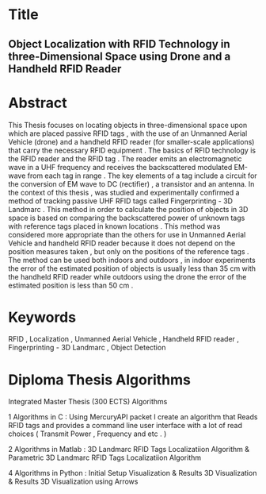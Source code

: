
# Title

## Object Localization with RFID Technology in three-Dimensional Space using Drone and a Handheld RFID Reader


# Abstract

This Thesis focuses on locating objects in three-dimensional space upon which are placed passive RFID tags , with the use of an Unmanned Aerial Vehicle (drone) and a handheld RFID reader (for smaller-scale applications) that carry the necessary RFID equipment . The basics of RFID technology is the RFID reader and the RFID tag . The reader emits an electromagnetic wave in a UHF frequency and receives the backscattered modulated EM-wave from each tag in range . The key elements of a tag include a circuit for the conversion of EM wave to DC (rectifier) , a transistor and an antenna. In the context of this thesis , was studied and experimentally confirmed a method of tracking passive UHF RFID tags called Fingerprinting - 3D Landmarc . This method in order to calculate the position of objects in 3D space is based on comparing the backscattered power of unknown tags with reference tags placed in known locations . This method was considered more appropriate than the others for use in Unmanned Aerial Vehicle and handheld RFID reader because it does not depend on the position measures taken , but only on the positions of the reference tags . The method can be used both indoors and outdoors , in indoor experiments the error of the estimated position of objects is usually less than 35 cm with the handheld RFID reader while outdoors using the drone the error of the estimated position is less than 50 cm .

# Keywords

RFID , Localization , Unmanned Aerial Vehicle , Handheld RFID reader , Fingerprinting - 3D Landmarc , Object Detection 


# Diploma Thesis Algorithms 
Integrated Master Thesis (300 ECTS) 
Algorithms 


1 Algorithms in C :  Using MercuryAPI packet I create an algorithm that Reads RFID tags and provides a command line user interface with a lot of read choices ( Transmit Power , Frequency and etc . )  

2 Algorithms in Matlab : 3D Landmarc RFID Tags Localizatiion Algorithm  & Parametric 3D Landmarc RFID Tags Localizatiion Algorithm

4 Algorithms in Python  : Initial Setup Visualization  & Results 3D Visualization & Results 3D Visualization using Arrows 
